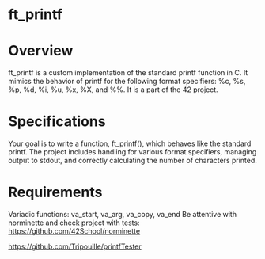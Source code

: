 # ft_printf

# Overview
ft_printf is a custom implementation of the standard printf function in C.
It mimics the behavior of printf for the following format specifiers: %c, %s, %p, %d, %i, %u, %x, %X, and %%. It is a part of the 42 project.

# Specifications
Your goal is to write a function, ft_printf(), which behaves like the standard printf.
The project includes handling for various format specifiers, managing output to stdout, and correctly calculating the number of characters printed.

# Requirements
Variadic functions: va_start, va_arg, va_copy, va_end
Be attentive with norminette and check project with tests:
https://github.com/42School/norminette

https://github.com/Tripouille/printfTester
